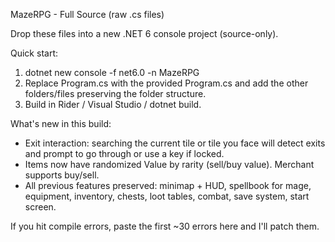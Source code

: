 
MazeRPG - Full Source (raw .cs files)

Drop these files into a new .NET 6 console project (source-only).

Quick start:
1. dotnet new console -f net6.0 -n MazeRPG
2. Replace Program.cs with the provided Program.cs and add the other folders/files preserving the folder structure.
3. Build in Rider / Visual Studio / dotnet build.

What's new in this build:
- Exit interaction: searching the current tile or tile you face will detect exits and prompt to go through or use a key if locked.
- Items now have randomized Value by rarity (sell/buy value). Merchant supports buy/sell.
- All previous features preserved: minimap + HUD, spellbook for mage, equipment, inventory, chests, loot tables, combat, save system, start screen.

If you hit compile errors, paste the first ~30 errors here and I'll patch them.

